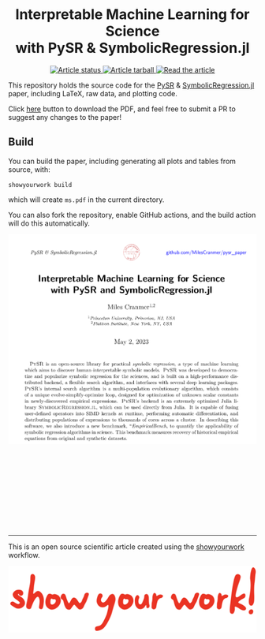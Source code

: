 <div align="center">

# Interpretable Machine Learning for Science <br> with PySR & SymbolicRegression.jl

</div>

<p align="center">
<a href="https://github.com/MilesCranmer/pysr_paper/actions/workflows/build.yml">
<img src="https://github.com/MilesCranmer/pysr_paper/actions/workflows/build.yml/badge.svg?branch=main" alt="Article status"/>
</a>
<a href="https://github.com/MilesCranmer/pysr_paper/raw/main-pdf/arxiv.tar.gz">
<img src="https://img.shields.io/badge/article-tarball-blue.svg?style=flat" alt="Article tarball"/>
</a>
<a href="https://github.com/MilesCranmer/pysr_paper/raw/main-pdf/ms.pdf" target="_blank">
<img src="https://img.shields.io/badge/article-pdf-blue.svg?style=flat" alt="Read the article"/>
</a>
</p>

This repository holds the source code for the [PySR](https://github.com/MilesCranmer/PySR) & [SymbolicRegression.jl](https://github.com/MilesCranmer/SymbolicRegression.jl) paper,
including LaTeX, raw data, and plotting code.

Click [here](https://github.com/MilesCranmer/pysr_paper/raw/main-pdf/ms.pdf) button to download the PDF, and
feel free to submit a PR to suggest any changes to the paper!

## Build

You can build the paper, including generating all plots and tables from source, with:

```
showyourwork build
```

which will create `ms.pdf` in the current directory.

You can also fork the repository, enable GitHub actions, and the build action will do this automatically.

[![](html/abstract_snapshot.png)](https://github.com/MilesCranmer/pysr_paper/raw/main-pdf/ms.pdf)

<br><br><br>
<br><br><br>
<br><br><br>

---

This is an open source scientific article created using the [showyourwork](https://github.com/showyourwork/showyourwork) workflow.

![](html/showyourwork.png)
